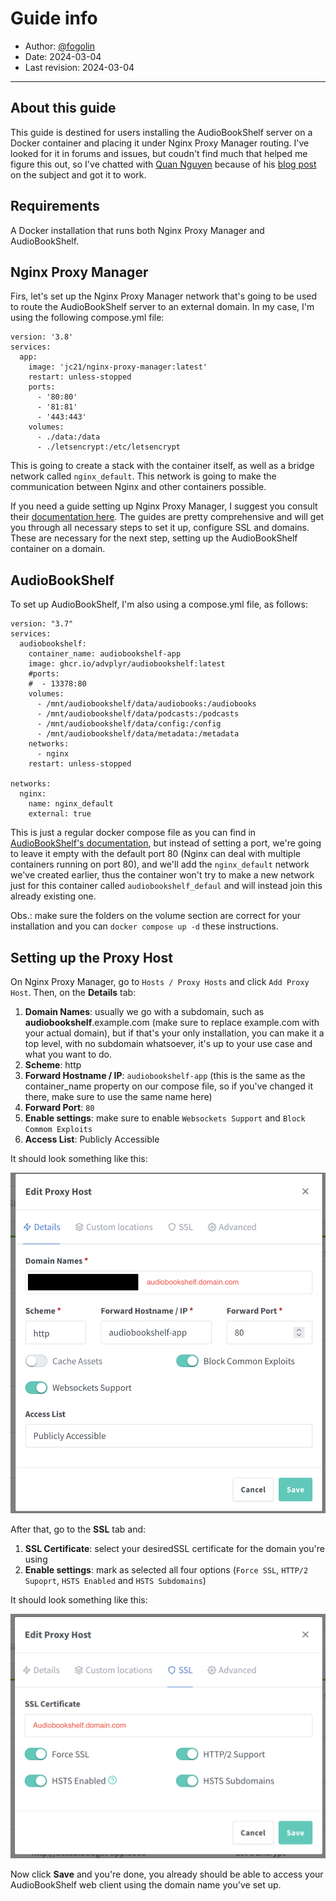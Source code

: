 # Guide info

- Author: [@fogolin](https://github.com/fogolin)
- Date: 2024-03-04
- Last revision: 2024-03-04


---

## About this guide

This guide is destined for users installing the AudioBookShelf server on a Docker container and placing it under Nginx Proxy Manager routing. I've looked for it in forums and issues, but coudn't find much that helped me figure this out, so I've chatted with [Quan Nguyen](https://github.com/ravencore17) because of his [blog post](https://quannguyen.ca/setting-up-audiobookshelf/) on the subject and got it to work.

## Requirements

A Docker installation that runs both Nginx Proxy Manager and AudioBookShelf.

## Nginx Proxy Manager

Firs, let's set up the Nginx Proxy Manager network that's going to be used to route the AudioBookShelf server to an external domain. In my case, I'm using the following compose.yml file:

```compose
version: '3.8'
services:
  app:
    image: 'jc21/nginx-proxy-manager:latest'
    restart: unless-stopped
    ports:
      - '80:80'
      - '81:81'
      - '443:443'
    volumes:
      - ./data:/data
      - ./letsencrypt:/etc/letsencrypt
```

This is going to create a stack with the container itself, as well as a bridge network called `nginx_default`. This network is going to make the communication between Nginx and other containers possible.

If you need a guide setting up Nginx Proxy Manager, I suggest you consult their [documentation here](https://nginxproxymanager.com/guide/). The guides are pretty comprehensive and will get you through all necessary steps to set it up, configure SSL and domains. These are necessary for the next step, setting up the AudioBookShelf container on a domain.

## AudioBookShelf

To set up AudioBookShelf, I'm also using a compose.yml file, as follows:

```compose
version: "3.7"
services:
  audiobookshelf:
    container_name: audiobookshelf-app
    image: ghcr.io/advplyr/audiobookshelf:latest
    #ports:
    #  - 13378:80
    volumes:
      - /mnt/audiobookshelf/data/audiobooks:/audiobooks
      - /mnt/audiobookshelf/data/podcasts:/podcasts
      - /mnt/audiobookshelf/data/config:/config
      - /mnt/audiobookshelf/data/metadata:/metadata
    networks:
      - nginx
    restart: unless-stopped

networks:
  nginx:
    name: nginx_default
    external: true
```

This is just a regular docker compose file as you can find in [AudioBookShelf's documentation](https://www.audiobookshelf.org/docs#docker-compose-install), but instead of setting a port, we're going to leave it empty with the default port 80 (Nginx can deal with multiple containers running on port 80), and we'll add the `nginx_default` network we've created earlier, thus the container won't try to make a new network just for this container called `audiobookshelf_defaul` and will instead join this already existing one.

Obs.: make sure the folders on the volume section are correct for your installation and you can `docker compose up -d` these instructions.

## Setting up the Proxy Host

On Nginx Proxy Manager, go to `Hosts / Proxy Hosts` and click `Add Proxy Host`. Then, on the **Details** tab:

1. **Domain Names**: usually we go with a subdomain, such as **audiobookshelf**.example.com (make sure to replace example.com with your actual domain), but if that's your only installation, you can make it a top level, with no subdomain whatsoever, it's up to your use case and what you want to do.
2. **Scheme**: http
3. **Forward Hostname / IP**: `audiobookshelf-app` (this is the same as the container_name property on our compose file, so if you've changed it there, make sure to use the same name here)
4. **Forward Port**: `80`
5. **Enable settings**: make sure to enable `Websockets Support` and `Block Commom Exploits`
6. **Access List**: Publicly Accessible

It should look something like this:

![alt text](../images/nginxproxymanager-docker-001.png)

After that, go to the **SSL** tab and:

1. **SSL Certificate**: select your desiredSSL certificate for the domain you're using
2. **Enable settings**: mark as selected all four options (`Force SSL`, `HTTP/2 Supoprt`, `HSTS Enabled` and `HSTS Subdomains`)

It should look something like this:

![alt text](../images/nginxproxymanager-docker-002.png)

Now click **Save** and you're done, you already should be able to access your AudioBookShelf web client using the domain name you've set up.
